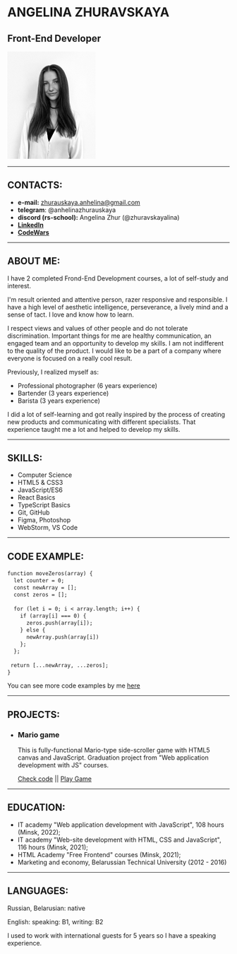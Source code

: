 # ANGELINA ZHURAVSKAYA

 Front-End Developer
---

<img src="assets/angelina.jpg" width="200">

___

## CONTACTS:

* **e-mail:** zhurauskaya.anhelina@gmail.com
* **telegram**: @anhelinazhurauskaya
* **discord (rs-school):** Angelina Zhur (@zhuravskayalina)
* **[LinkedIn](https://www.linkedin.com/in/anhelinazhuravskaya)**
* **[CodeWars](https://www.codewars.com/users/zhuravskayalina)**

---

## ABOUT ME:

I have 2 completed Frond-End Development courses, a lot of self-study and interest. 

I'm result oriented and attentive person, razer responsive and responsible. I have a high level of aesthetic intelligence, perseverance, a lively mind and a sense of tact. I love and know how to learn.

I respect views and values of other people and do not tolerate discrimination. Important things for me are healthy communication, an engaged team and an opportunity to develop my skills. I am not indifferent to the quality of the product. I would like to be a part of a company where everyone is focused on a really cool result.

Previously, I realized myself as:
* Professional photographer (6 years experience)
* Bartender (3 years experience)
* Barista (3 years experience)

I did a lot of self-learning and got really inspired by the process of creating new products and communicating with different specialists. That experience taught me a lot and helped to develop my skills.

---

## SKILLS:

- Computer Science
- HTML5 & CSS3 
- JavaScript/ES6
- React Basics
- TypeScript Basics
- Git, GitHub
- Figma, Photoshop
- WebStorm, VS Code

---

## CODE EXAMPLE:

```
function moveZeros(array) {
  let counter = 0;
  const newArray = [];
  const zeros = [];

  for (let i = 0; i < array.length; i++) {
    if (array[i] === 0) {
      zeros.push(array[i]);
    } else {
      newArray.push(array[i])
    };
  };

 return [...newArray, ...zeros];
}
```

You can see more code examples by me [here](https://zhuravskayalina.github.io/tasks/)

---
## PROJECTS:

* ### Mario game

    This is fully-functional Mario-type side-scroller game with HTML5 canvas and JavaScript. Graduation project from "Web application development with JS" courses.

    [Check code](https://github.com/zhuravskayalina/mario/tree/main/src)  ||   [Play Game](https://zhuravskayalina.github.io/mario/#start)


---

## EDUCATION:
- IT academy "Web application development with JavaScript", 108 hours (Minsk, 2022);
- IT academy "Web-site development with HTML, CSS and JavaScript", 116 hours (Minsk, 2021);
- HTML Academy "Free Frontend" courses (Minsk, 2021);
- Marketing and economy, Belarussian Technical University (2012 - 2016)

---

## LANGUAGES:

Russian, Belarusian: native

English: 
speaking: B1,
writing: B2

I used to work with international guests for 5 years so I have a speaking experience.
